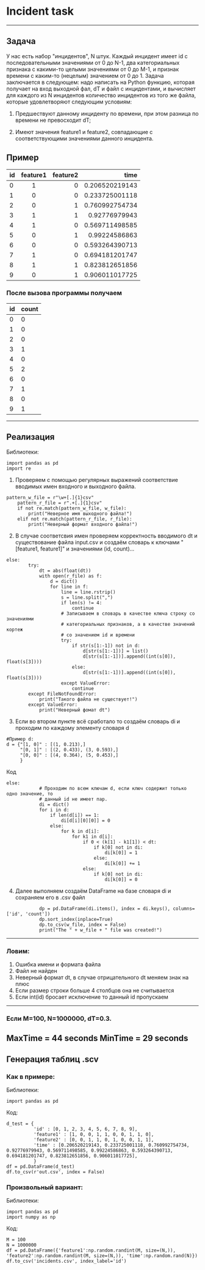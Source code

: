 # Incident task
***
## Задача
У нас есть набор "инцидентов", N штук. Каждый инцидент имеет id с последовательными значениями от 0 до N-1, два категориальных признака с какими-то целыми значениями от 0 до M-1, и признак времени с каким-то (нецелым) значением от 0 до 1. Задача заключается в следующем: надо написать на Python функцию, которая получает на вход выходной фал, dT и файл с инцидентами, и вычисляет для каждого из N инцидентов количество инцидентов из того же файла, которые удовлетворяют следующим условиям:
1. Предшествуют данному инциденту по времени, при этом разница по времени не превосходит dT;

2. Имеют значения feature1 и feature2, совпадающие с соответствующими значениями данного инцидента.

## Пример
| id | feature1 | feature2 | time |
| ---|:--------:| --------:| --------: |
| 0  | 1        | 0        |0.206520219143|
| 1  | 0        | 0        |0.233725001118|
| 2  | 0        | 1        |0.760992754734|
| 3  | 1        | 1        |0.92776979943|
| 4  | 1        | 0        |0.569711498585|
| 5  | 0        | 1        |0.99224586863|
| 6  | 0        | 0        |0.593264390713|
| 7  | 1        | 0        |0.694181201747|
| 8  | 1        | 1        |0.823812651856|
| 9  | 0        | 1        |0.906011017725|
 
### После вызова программы получаем 
|id |count   |
|---|-----|
| 0  |  0 |
| 1  |  0 |
| 2  | 0  |
| 3  |  1 |
| 4  |  0 |
| 5  |  2 |
| 6  | 0  |
| 7  | 1  |
| 8  | 0  |
| 9  |  1 |
-----
## Реализация
Библиотеки:
```python3
import pandas as pd
import re
```
1. Проверяем с помощью регулярных выражений соответствие вводимых имен входного и выходного файла.
```python3
pattern_w_file = r"\w+[.]{1}csv"
    pattern_r_file = r".+[.]{1}csv"
    if not re.match(pattern_w_file, w_file):
        print("Неверное имя выходного файла!")
    elif not re.match(pattern_r_file, r_file):
        print("Неверный формат входного файла!")
``` 
2. В случае соответсвия имен проверяем корректность вводимого dt и существование файла input.csv и создаём словарь к ключами "[feature1, feature1]" и значениями (id, count)...
```python3
else:  
        try: 
            dt = abs(float(dt))
            with open(r_file) as f:
                d = dict()
                for line in f:
                    line = line.rstrip()
                    s = line.split(",")
                    if len(s) != 4:
                        continue
                    # Записываем в словарь в качестве ключа строку со значениями 
                    # категориальных признаков, а в качестве значений кортеж
                    # со значением id и времени
                    try:
                        if str(s[1:-1]) not in d:
                            d[str(s[1:-1])] = list()
                            d[str(s[1:-1])].append((int(s[0]), float(s[3])))
                        else:
                            d[str(s[1:-1])].append((int(s[0]), float(s[3])))
                    except ValueError:
                        continue
        except FileNotFoundError:
            print("Такого файла не существует!")
        except ValueError:
            print("Неверный фомат dt")
```
3. Если во втором пункте всё сработало то создаём словарь di и проходим по каждому элементу словаря d
```python3
#Пример d:
d = {"[1, 0]" : [(1, 0.213),]
     "[0, 1]" : [(2, 0.433), (3, 0.593),]
     "[0, 0]" : [(4, 0.364), (5, 0.453),]
     }
```
Код
```python3
else:
            # Проходим по всем ключам d, если ключ содержит только одно значение, то
            # данный id не имеет пар.
            di = dict()
            for i in d:
                if len(d[i]) == 1:
                    di[d[i][0][0]] = 0
                else:
                    for k in d[i]:
                        for k1 in d[i]:
                            if 0 < (k[1] - k1[1]) < dt:
                                if k[0] not in di:
                                    di[k[0]] = 1
                                else:
                                    di[k[0]] += 1
                            else:
                                if k[0] not in di:
                                    di[k[0]] = 0
```
4. Далее выполняем создаём DataFrame на базе словаря di и сохраняем его в .csv файл
```python3
            dp = pd.DataFrame(di.items(), index = di.keys(), columns=['id', 'count'])
            dp.sort_index(inplace=True)
            dp.to_csv(w_file, index = False)
            print("The " + w_file + " file was created!")
```
-----
### Ловим:
1. Ошибка имени и формата файла
2. Файл не найден
3. Неверный формат dt, в случае отрицательного dt меняем знак на плюс
4. Если размер строки больше 4 столбцов она не считывается 
5. Если int(id) бросает исключение то данный id пропускаем
-----
### Если M=100, N=1000000, dT=0.3.
MaxTime = 44 seconds
MinTime = 29 seconds
-----
## Генерация таблиц .scv
### Как в примере:
Библиотеки:
```python3
import pandas as pd
```
Код:
```python3
d_test = {
          'id' : [0, 1, 2, 3, 4, 5, 6, 7, 8, 9], 
          'feature1' : [1, 0, 0, 1, 1, 0, 0, 1, 1, 0], 
          'feature2' : [0, 0, 1, 1, 0, 1, 0, 0, 1, 1], 
          'time' : [0.206520219143, 0.233725001118, 0.760992754734, 0.92776979943, 0.569711498585, 0.99224586863, 0.593264390713, 0.694181201747, 0.823812651856, 0.906011017725],
          }
df = pd.DataFrame(d_test)
df.to_csv(r'out.csv', index = False)
```
### Произвольный вариант:
Библиотеки:
```python3
import pandas as pd
import numpy as np
```
Код:
```python3
M = 100
N = 1000000
df = pd.DataFrame({'feature1':np.random.randint(M, size=(N,)), 'feature2':np.random.randint(M, size=(N,)), 'time':np.random.rand(N)})
df.to_csv('incidents.csv', index_label='id')
```

